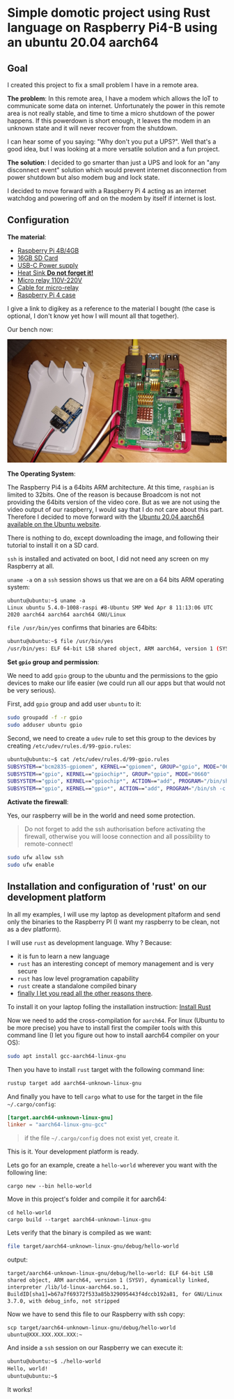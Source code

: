 # Simple domotic project using Rust language on Raspberry Pi4-B using an ubuntu 20.04 aarch64

## Goal

I created this project to fix a small problem I have in a remote area.

**The problem**: In this remote area, I have a modem which allows the IoT to communicate some data on internet. Unfortunately the power in this remote area is not really stable, and time to time a micro shutdown of the power happens. If this powerdown is short enough, it leaves the modem in an unknown state and it will never recover from the shutdown.

I can hear some of you saying: "Why don't you put a UPS?". Well that's a good idea, but I was looking at a more versatile solution and a fun project.

**The solution**: I decided to go smarter than just a UPS and look for an "any disconnect event" solution which would prevent internet disconnection from power shutdown but also modem bug and lock state.

I decided to move forward with a Raspberry Pi 4 acting as an internet watchdog and powering off and on the modem by itself if internet is lost.

## Configuration

**The material**:

- [Raspberry Pi 4B/4GB](https://www.digikey.com/product-detail/en/raspberry-pi/RASPBERRY-PI-4B-4GB/1690-RASPBERRYPI4B-4GB-ND/10258781)
- [16GB SD Card](https://www.digikey.com/product-detail/en/panasonic-electronic-components/RP-SMLE16DA1/P17029-ND/5119436)
- [USB-C Power supply](https://www.digikey.com/product-detail/en/raspberry-pi/RPI-USB-C-POWER-SUPPLY-BLACK-US/1690-RPIUSB-CPOWERSUPPLYBLACKUS-ND/10258759)
- [Heat Sink **Do not forget it!**](https://www.digikey.com/product-detail/en/seeed-technology-co-ltd/110991329/1597-110991329-ND/10451888)
- [Micro relay 110V-220V](https://www.digikey.com/product-detail/en/adafruit-industries-llc/4409/1528-4409-ND/10669532)
- [Cable for micro-relay](https://www.digikey.com/product-detail/en/adafruit-industries-llc/3894/1528-2697-ND/9603620)
- [Raspberry Pi 4 case](https://www.digikey.com/product-detail/en/raspberry-pi/RASPBERRY-PI-4-CASE-RED-WHITE/1690-RASPBERRYPI4CASERED-WHITE-ND/10258761)

I give a link to digikey as a reference to the material I bought (the case is optional, I don't know yet how I will mount all that together).

Our bench now:

![Bench](images/bench.jpg)

**The Operating System**:

The Raspberry Pi4 is a 64bits ARM architecture. At this time, ```raspbian``` is limited to 32bits. One of the reason is because Broadcom is not not providing the 64bits version of the video core. But as we are not using the video output of our raspberry, I would say that I do not care about this part. Therefore I decided to move forward with the [Ubuntu 20.04 aarch64 available on the Ubuntu website](https://ubuntu.com/download/raspberry-pi/thank-you?version=20.04&architecture=arm64+raspi).

There is nothing to do, except downloading the image, and following their tutorial to install it on a SD card.

```ssh``` is installed and activated on boot, I did not need any screen on my Raspberry at all.

```uname -a``` on a ```ssh``` session shows us that we are on a 64 bits ARM operating system:
```
ubuntu@ubuntu:~$ uname -a
Linux ubuntu 5.4.0-1008-raspi #8-Ubuntu SMP Wed Apr 8 11:13:06 UTC 2020 aarch64 aarch64 aarch64 GNU/Linux
```
```file /usr/bin/yes``` confirms that binaries are 64bits:
```sh
ubuntu@ubuntu:~$ file /usr/bin/yes
/usr/bin/yes: ELF 64-bit LSB shared object, ARM aarch64, version 1 (SYSV), dynamically linked, interpreter /lib/ld-linux-aarch64.so.1, BuildID[sha1]=953226318f1646263799b28ffc77e0e9e2d88baf, for GNU/Linux 3.7.0, stripped
```

**Set ```gpio``` group and permission**:

We need to add ```gpio``` group to the ubuntu and the permissions to the gpio devices to make our life easier (we could run all our apps but that would not be very serious).

First, add ```gpio``` group and add user ```ubuntu``` to it:
```sh
sudo groupadd -f -r gpio
sudo adduser ubuntu gpio
```
Second, we need to create a ```udev``` rule to set this group to the devices by creating ```/etc/udev/rules.d/99-gpio.rules```:
```sh
ubuntu@ubuntu:~$ cat /etc/udev/rules.d/99-gpio.rules 
SUBSYSTEM=="bcm2835-gpiomem", KERNEL=="gpiomem", GROUP="gpio", MODE="0660"
SUBSYSTEM=="gpio", KERNEL=="gpiochip*", GROUP="gpio", MODE="0660"
SUBSYSTEM=="gpio", KERNEL=="gpiochip*", ACTION=="add", PROGRAM="/bin/sh -c 'chown root:gpio /sys/class/gpio/export /sys/class/gpio/unexport ; chmod 220 /sys/class/gpio/export /sys/class/gpio/unexport'"
SUBSYSTEM=="gpio", KERNEL=="gpio*", ACTION=="add", PROGRAM="/bin/sh -c 'chown root:gpio /sys%p/active_low /sys%p/direction /sys%p/edge /sys%p/value ; chmod 660 /sys%p/active_low /sys%p/direction /sys%p/edge /sys%p/value'"
```

**Activate the firewall**:

Yes, our raspberry will be in the world and need some protection.
> Do not forget to add the ssh authorisation before activating the firewall, otherwise you will loose connection and all possibility to remote-connect!
```sh
sudo ufw allow ssh
sudo ufw enable
```

## Installation and configuration of 'rust' on our development platform

In all my examples, I will use my laptop as development pltaform and send only the binaries to the Raspberry PI (I want my raspberry to be clean, not as a dev platform).

I will use ```rust``` as development language. Why ? Because:

- it is fun to learn a new language
- ```rust``` has an interesting concept of memory management and is very secure
- ```rust``` has low level programation capability
- ```rust``` create a standalone compiled binary
- [finally I let you read all the other reasons there](https://www.rust-lang.org/).

To install it on your laptop folling the installation instruction: [Install Rust](https://www.rust-lang.org/tools/install)

Now we need to add the cross-compilation for ```aarch64```. For linux (Ubuntu to be more precise) you have to install first the compiler tools with this command line (I let you figure out how to install aarch64 compiler on your OS):
```sh
sudo apt install gcc-aarch64-linux-gnu
```

Then you have to install ```rust``` target with the following command line:
```sh
rustup target add aarch64-unknown-linux-gnu
```

And finally you have to tell ```cargo``` what to use for the target in the file ```~/.cargo/config```:

```toml
[target.aarch64-unknown-linux-gnu]
linker = "aarch64-linux-gnu-gcc"
```

> if the file ```~/.cargo/config``` does not exist yet, create it.

This is it. Your development platform is ready.

Lets go for an example, create a ```hello-world``` wherever you want with the following line:

```
cargo new --bin hello-world
```

Move in this project's folder and compile it for aarch64:

```
cd hello-world
cargo build --target aarch64-unknown-linux-gnu
```

Lets verify that the binary is compiled as we want:
```bash
file target/aarch64-unknown-linux-gnu/debug/hello-world
```
output:
```
target/aarch64-unknown-linux-gnu/debug/hello-world: ELF 64-bit LSB shared object, ARM aarch64, version 1 (SYSV), dynamically linked, interpreter /lib/ld-linux-aarch64.so.1, BuildID[sha1]=b67a7f69372f533a85b329095443f4dccb192a81, for GNU/Linux 3.7.0, with debug_info, not stripped
```

Now we have to send this file to our Raspberry with ssh copy:
```
scp target/aarch64-unknown-linux-gnu/debug/hello-world ubuntu@XXX.XXX.XXX.XXX:~
```

And inside a ```ssh``` session on our Raspberry we can execute it:
```bash
ubuntu@ubuntu:~$ ./hello-world 
Hello, world!
ubuntu@ubuntu:~$ 
```

It works!
